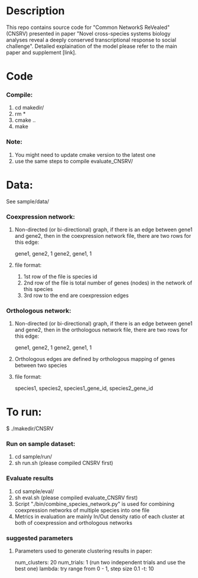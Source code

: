 # Description

This repo contains source code for "Common NetworkS ReVealed" (CNSRV) presented in paper "Novel cross-species systems biology analyses reveal a deeply conserved transcriptional response to social challenge". Detailed explaination of the model please refer to the main paper and supplement [link].

# Code

### Compile:
1. cd makedir/
2. rm *
3. cmake ..
4. make

### Note:
1. You might need to update cmake version to the latest one
2. use the same steps to compile evaluate_CNSRV/

# Data:
See sample/data/

### Coexpression network:
1. Non-directed (or bi-directional) graph, if there is an edge between gene1 and gene2, then in the coexpression network file, there are two rows for this edge:

	gene1, gene2, 1
	gene2, gene1, 1

2. file format:
	1) 1st row of the file is species id
	2) 2nd row of the file is total number of genes (nodes) in the network of this species
	3) 3rd row to the end are coexpression edges

### Orthologous network:
1. Non-directed (or bi-directional) graph, if there is an edge between gene1 and gene2, then in the orthologous network file, there are two rows for this edge:

	gene1, gene2, 1
	gene2, gene1, 1

2. Orthologous edges are defined by orthologous mapping of genes between two species
3. file format:

	species1, species2, species1_gene_id, species2_gene_id

# To run:
$ ./makedir/CNSRV

### Run on sample dataset:
1. cd sample/run/
2. sh run.sh (please compiled CNSRV first)

### Evaluate results
1. cd sample/eval/
2. sh eval.sh (please compiled evaluate_CNSRV first)
3. Script "./bin/combine_species_network.py" is used for combining coexpression networks of multiple species into one file
4. Metrics in evaluation are mainly In/Out density ratio of each cluster at both of coexpression and orthologous networks

### suggested parameters
1. Parameters used to generate clustering results in paper: 
	
	num_clusters: 20
	num_trials: 1 (run two independent trials and use the best one)
	lambda: try range from 0 - 1, step size 0.1
	-t: 10

